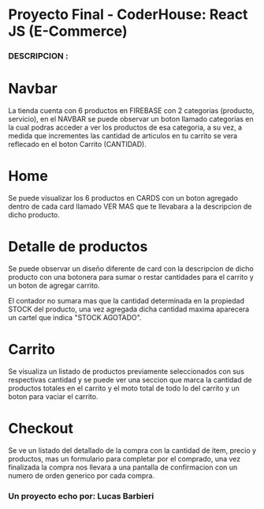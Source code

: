 # Proyecto Final - CoderHouse: React JS (E-Commerce)

### DESCRIPCION :
# Navbar
La tienda cuenta con 6 productos en FIREBASE con 2 categorias (producto, servicio), en el NAVBAR se puede observar un boton llamado categorias en la cual podras acceder a ver los productos de esa categoria, a su vez, a medida que incrementes las cantidad de articulos en tu carrito se vera reflecado en el boton Carrito (CANTIDAD).

# Home
Se puede visualizar los 6 productos en CARDS con un boton agregado dentro de cada card llamado VER MAS que te llevabara a la descripcion de dicho producto.

# Detalle de productos
Se puede observar un diseño diferente de card con la descripcion de dicho producto con una botonera para sumar o restar cantidades para el carrito y un boton de agregar carrito.

El contador no sumara mas que la cantidad determinada en la propiedad STOCK del producto, una vez agregada dicha cantidad maxima aparecera un cartel que indica "STOCK AGOTADO".

# Carrito
Se visualiza un listado de productos previamente seleccionados con sus respectivas cantidad y se puede ver una seccion que marca la cantidad de productos totales en el carrito y el moto total de todo lo del carrito y un boton para vaciar el carrito.

# Checkout
Se ve un listado del detallado de la compra con la cantidad de item, precio y productos, mas un formulario para completar por el comprado, una vez finalizada la compra nos llevara a una pantalla de confirmacion con un numero de orden generico por cada compra.

### Un proyecto echo por: Lucas Barbieri